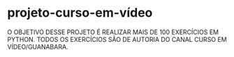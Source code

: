 # projeto-curso-em-vídeo
O OBJETIVO DESSE PROJETO É REALIZAR MAIS DE 100 EXERCÍCIOS EM PYTHON. TODOS OS EXERCÍCIOS SÃO DE AUTORIA DO CANAL CURSO EM VÍDEO/GUANABARA.
